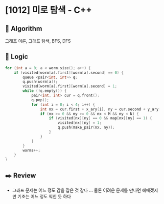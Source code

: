 # [1012] 미로 탐색 - C++

## :pushpin: **Algorithm**

그래프 이론, 그래프 탐색, BFS, DFS

## :round_pushpin: **Logic**

```c++
for (int a = 0; a < worm.size(); a++) {
    if (visited[worm[a].first][worm[a].second] == 0) {
        queue <pair<int, int>> q;
        q.push(worm[a]);
        visited[worm[a].first][worm[a].second] = 1;
        while (!q.empty()) {
            pair<int, int> cur = q.front();
            q.pop();
            for (int i = 0; i < 4; i++) {
                int nx = cur.first + x_ary[i], ny = cur.second + y_ary[i];
                if (nx >= 0 && ny >= 0 && nx < M && ny < N) {
                    if (visited[nx][ny] == 0 && map[nx][ny] == 1) {
                        visited[nx][ny] = 1;
                        q.push(make_pair(nx, ny));
                    }
                }
            }
        }
        worms++;
    }	
}
```

## :black_nib: **Review**

- 그래프 문제는 어느 정도 감을 잡은 것 같다 ... 물론 어려운 문제를 만나면 헤매겠지만 기초는 어느 정도 익힌 듯 하다
